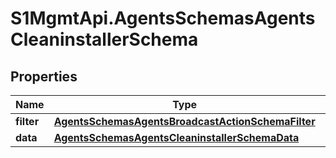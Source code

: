 # S1MgmtApi.AgentsSchemasAgentsCleaninstallerSchema

## Properties
Name | Type | Description | Notes
------------ | ------------- | ------------- | -------------
**filter** | [**AgentsSchemasAgentsBroadcastActionSchemaFilter**](AgentsSchemasAgentsBroadcastActionSchemaFilter.md) |  | 
**data** | [**AgentsSchemasAgentsCleaninstallerSchemaData**](AgentsSchemasAgentsCleaninstallerSchemaData.md) |  | [optional] 


